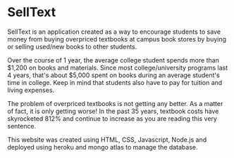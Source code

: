 # SellText
SellText is an application created as a way to encourage students to save money from buying overpriced textbooks at campus book stores by buying or selling used/new books to other students.

Over the course of 1 year, the average college student spends more than $1,200 on books and materials. Since most college/university programs last 4 years, that's about $5,000 spent on books during an average student's time in college. Keep in mind that students also have to pay for tuition and living expenses.

The problem of overpriced textbooks is not getting any better. As a matter of fact, it is only getting worse! In the past 35 years, textbook costs have skyrocketed 812% and continue to increase as you are reading this very sentence.

This website was created using HTML, CSS, Javascript, Node.js and deployed using heroku and mongo atlas to manage the database. 
